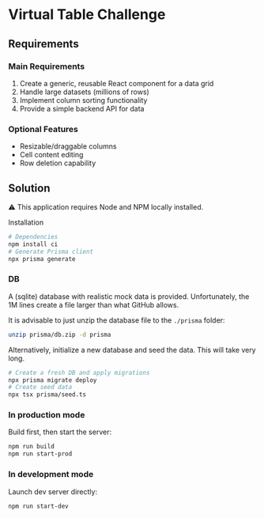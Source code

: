 # Virtual Table Challenge

## Requirements

### Main Requirements
1. Create a generic, reusable React component for a data grid
2. Handle large datasets (millions of rows)
3. Implement column sorting functionality
4. Provide a simple backend API for data

### Optional Features
- Resizable/draggable columns
- Cell content editing
- Row deletion capability

## Solution

⚠️ This application requires Node and NPM locally installed.

Installation

```bash
# Dependencies
npm install ci
# Generate Prisma client
npx prisma generate
```

### DB
A (sqlite) database with realistic mock data is provided. Unfortunately, the 1M lines create a file larger than what GitHub allows.

It is advisable to just unzip the database file to the `./prisma` folder:

```bash
unzip prisma/db.zip -d prisma
```

Alternatively, initialize a new database and seed the data. This will take very long.
```bash
# Create a fresh DB and apply migrations
npx prisma migrate deploy
# Create seed data
npx tsx prisma/seed.ts
```

### In production mode

Build first, then start the server:
```bash
npm run build
npm run start-prod
```

### In development mode

Launch dev server directly:
```bash
npm run start-dev
```
